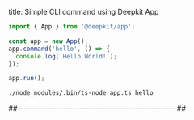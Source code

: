 title: Simple CLI command using Deepkit App

```typescript title=app.ts
import { App } from '@deepkit/app';

const app = new App();
app.command('hello', () => {
  console.log('Hello World!');
});

app.run();
```

```bash
./node_modules/.bin/ts-node app.ts hello
```

##-------------------------------------------------##

